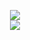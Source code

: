 <p align="center">
  <picture>
    <img style="user-select:none;pointer-events:none;visibility:visible;max-width:100%;" src="https://github-readme-streak-stats.herokuapp.com?user=ebubekirgungor&theme=dark">
  </picture>
  <br>
  <picture>
    <img style="user-select:none;pointer-events:none;visibility:visible;max-width:100%;" src="https://github-readme-stats.vercel.app/api/top-langs/?username=ebubekirgungor&layout=compact&theme=dark&langs_count=6&hide=php,blade">
  </picture>
</p>

